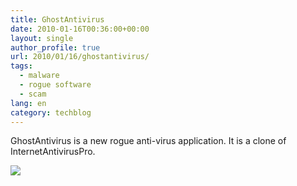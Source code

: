 ```yaml
---
title: GhostAntivirus
date: 2010-01-16T00:36:00+00:00
layout: single
author_profile: true
url: 2010/01/16/ghostantivirus/
tags:
  - malware
  - rogue software
  - scam
lang: en
category: techblog
---
```

GhostAntivirus is a new rogue anti-virus application. It is a clone of InternetAntivirusPro.

[![](http://2.bp.blogspot.com/_vaUVXcmC3OI/S1ECucN9B4I/AAAAAAAAAps/HzKffIbdOao/s640/ghostantivirus.jpg)](http://2.bp.blogspot.com/_vaUVXcmC3OI/S1ECucN9B4I/AAAAAAAAAps/HzKffIbdOao/s1600-h/ghostantivirus.jpg)